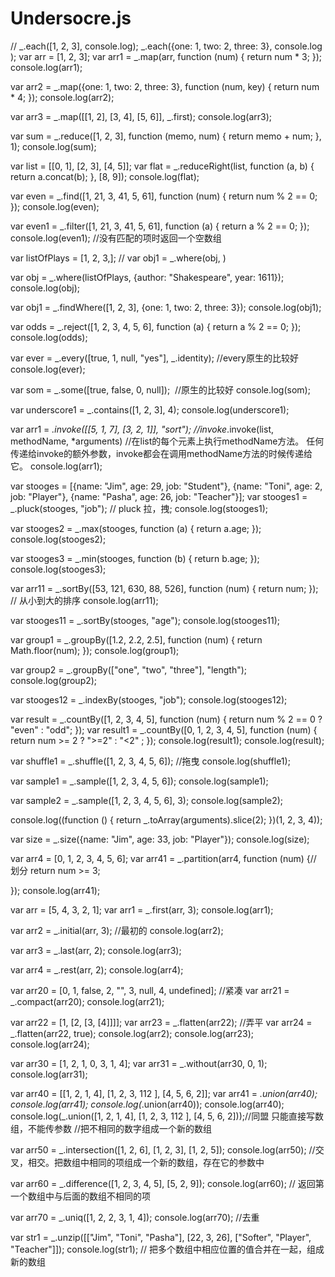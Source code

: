 # Undersocre.js
 // _.each([1, 2, 3], console.log);
 _.each({one: 1, two: 2, three: 3}, console.log );
 var arr = [1, 2, 3];
 var arr1 = _.map(arr, function (num) {
     return num * 3;
 });
 console.log(arr1);


 var arr2 = _.map({one: 1, two: 2, three: 3}, function (num, key) {
     return num * 4;
 });
 console.log(arr2);

 var arr3 = _.map([[1, 2], [3, 4], [5, 6]], _.first);
 console.log(arr3);

 var sum = _.reduce([1, 2, 3], function (memo, num) {
     return memo + num;
 }, 1);
 console.log(sum);

 var list = [[0, 1], [2, 3], [4, 5]];
 var flat = _.reduceRight(list, function (a, b) {
     return a.concat(b);
 }, [8, 9]);
 console.log(flat);

 var even = _.find([1, 21, 3, 41, 5, 61], function (num) {
     return num % 2 == 0;
 });
 console.log(even);

 var even1 = _.filter([1, 21, 3, 41, 5, 61], function (a) {
     return a % 2 == 0;
 });
 console.log(even1); //没有匹配的项时返回一个空数组

 var listOfPlays = [1, 2, 3,];
 // var obj1 = _.where(obj, )

 var obj = _.where(listOfPlays, {author: "Shakespeare", year: 1611});
 console.log(obj);

 var obj1 = _.findWhere([1, 2, 3], {one: 1, two: 2, three: 3});
 console.log(obj1);

 var odds = _.reject([1, 2, 3, 4, 5, 6], function (a) {
     return a % 2 == 0;
 });
 console.log(odds);

 var ever = _.every([true, 1, null, "yes"], _.identity); //every原生的比较好
 console.log(ever);

 var som = _.some([true, false, 0, null]);  //原生的比较好
 console.log(som);
 
 var underscore1 = _.contains([1, 2, 3], 4);
 console.log(underscore1);

 var arr1 = _.invoke([[5, 1, 7], [3, 2, 1]], "sort"); //invoke_.invoke(list, methodName, *arguments)
//在list的每个元素上执行methodName方法。 任何传递给invoke的额外参数，invoke都会在调用methodName方法的时候传递给它。
 console.log(arr1);

 var stooges = [{name: "Jim", age: 29, job: "Student"}, {name: "Toni", age: 2, job: "Player"},
                {name: "Pasha", age: 26, job: "Teacher"}];
 var stooges1 = _.pluck(stooges, "job"); // pluck 拉，拽;
 console.log(stooges1);

 var stooges2 = _.max(stooges, function (a) {
         return a.age;
 });
 console.log(stooges2);

 var stooges3 = _.min(stooges, function (b) {
         return b.age;
 });
 console.log(stooges3);

 var arr11 = _.sortBy([53, 121, 630, 88, 526], function (num) {
           return num;
 }); // 从小到大的排序
 console.log(arr11);

 var stooges11 = _.sortBy(stooges, "age");
 console.log(stooges11);

 var group1 = _.groupBy([1.2, 2.2, 2.5], function (num) {
      return Math.floor(num);
 });
 console.log(group1);

 var group2 = _.groupBy(["one", "two", "three"], "length");
 console.log(group2);

 var stooges12 = _.indexBy(stooges, "job");
 console.log(stooges12);

 var result = _.countBy([1, 2, 3, 4, 5], function (num) {
     return num  % 2 == 0 ? "even" : "odd";
 });
 var result1 = _.countBy([0, 1, 2, 3, 4, 5], function (num) {
       return num >= 2 ? ">=2" : "<2" ;
 });
 console.log(result1);
 console.log(result);

 var shuffle1 = _.shuffle([1, 2, 3, 4, 5, 6]); //拖曳
 console.log(shuffle1);

 var sample1 = _.sample([1, 2, 3, 4, 5, 6]);
 console.log(sample1);

 var sample2 = _.sample([1, 2, 3, 4, 5, 6], 3);
 console.log(sample2);

 console.log((function () {
  return _.toArray(arguments).slice(2);
 })(1, 2, 3, 4));

 var size = _.size({name: "Jim", age: 33, job: "Player"});
 console.log(size);

 var arr4 = [0, 1, 2, 3, 4, 5, 6];
 var arr41 = _.partition(arr4, function (num) {// 划分
      return num >= 3;

 });
 console.log(arr41);

 var arr = [5, 4, 3, 2, 1];
 var arr1 = _.first(arr, 3);
 console.log(arr1);

 var arr2 = _.initial(arr, 3);  //最初的
 console.log(arr2);

 var arr3 = _.last(arr, 2);
 console.log(arr3);

 var arr4 = _.rest(arr, 2);
 console.log(arr4);


 var arr20 = [0, 1, false, 2, "", 3, null, 4, undefined]; //紧凑
 var arr21 = _.compact(arr20);
 console.log(arr21);

 var arr22 = [1, [2, [3, [4]]]];
 var arr23 = _.flatten(arr22); //弄平
 var arr24 = _.flatten(arr22, true);
 console.log(arr2);
 console.log(arr23);
 console.log(arr24);

 var arr30 = [1, 2, 1, 0, 3, 1, 4];
 var arr31 = _.without(arr30, 0, 1);
 console.log(arr31);

 var arr40 = [[1, 2, 1, 4], [1, 2, 3, 112 ], [4, 5, 6, 2]];
 var arr41 = _.union(arr40);
 console.log(arr41);
 console.log(_.union(arr40));
 console.log(arr40);
 console.log(_.union([1, 2, 1, 4], [1, 2, 3, 112 ], [4, 5, 6, 2]));//同盟 只能直接写数组，不能传参数
 //把不相同的数字组成一个新的数组


 var arr50 = _.intersection([1, 2, 6], [1, 2, 3], [1, 2, 5]);
 console.log(arr50); //交叉，相交。把数组中相同的项组成一个新的数组，存在它的参数中

 var arr60 = _.difference([1, 2, 3, 4, 5], [5, 2, 9]);
 console.log(arr60); // 返回第一个数组中与后面的数组不相同的项

 var arr70 = _.uniq([1, 2, 2, 3, 1, 4]);
 console.log(arr70); //去重

 var str1 = _.unzip([["Jim", "Toni", "Pasha"], [22, 3, 26], ["Softer", "Player", "Teacher"]]);
 console.log(str1); // 把多个数组中相应位置的值合并在一起，组成新的数组

